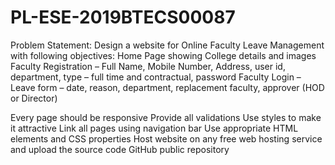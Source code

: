 # PL-ESE-2019BTECS00087

Problem Statement:
Design a website for Online Faculty Leave Management with following objectives:
Home Page showing College details and images
Faculty Registration – Full Name, Mobile Number, Address, user id, department, type – full time and contractual, password
Faculty Login – Leave form – date, reason, department, replacement faculty, approver (HOD or Director)


Every page should be responsive
Provide all validations
Use styles to make it attractive
Link all pages using navigation bar
Use appropriate HTML elements and CSS properties
Host website on any free web hosting service and upload the source code GitHub public repository